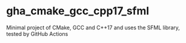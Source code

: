 # gha_cmake_gcc_cpp17_sfml
Minimal project of CMake, GCC and C++17 and uses the SFML library, tested by GitHub Actions 
